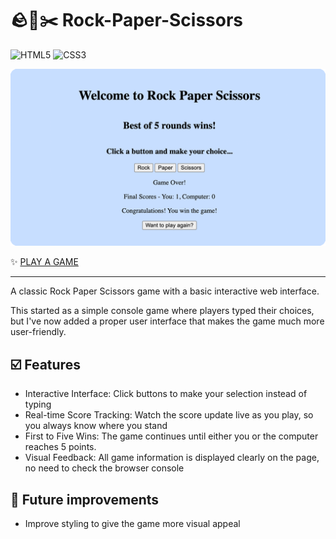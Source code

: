 # 🪨📜✂️ Rock-Paper-Scissors

![HTML5](https://img.shields.io/badge/HTML5-E34F26?style=for-the-badge&logo=html5&logoColor=white)
![CSS3](https://img.shields.io/badge/CSS3-1572B6?style=for-the-badge&logo=css3&logoColor=white)

![Screenshot](assets/screenshot.png)

✨ [PLAY A GAME](https://rock-paper-scissors-pi-nine-45.vercel.app/)

---

A classic Rock Paper Scissors game with a basic interactive web interface.

This started as a simple console game where players typed their choices, but I've now added a proper user interface that makes the game much more user-friendly.

## ☑️ Features

- Interactive Interface: Click buttons to make your selection instead of typing
- Real-time Score Tracking: Watch the score update live as you play, so you always know where you stand
- First to Five Wins: The game continues until either you or the computer reaches 5 points.
- Visual Feedback: All game information is displayed clearly on the page, no need to check the browser console

## 🔮 Future improvements

- Improve styling to give the game more visual appeal

